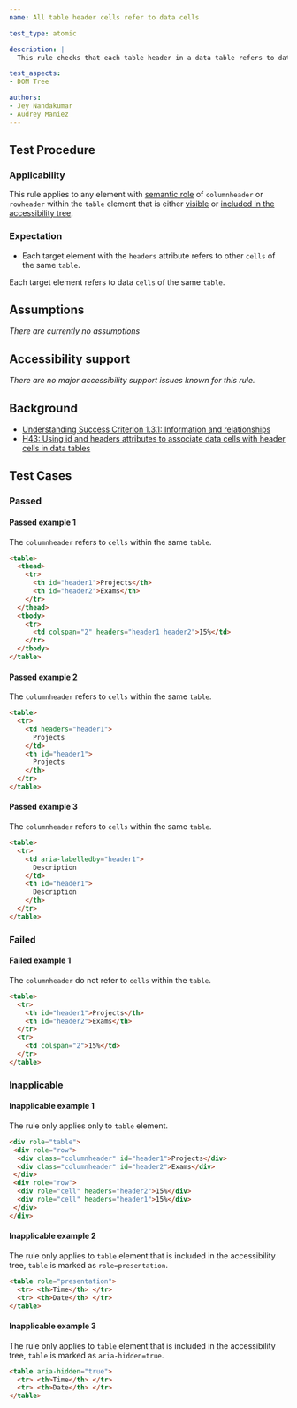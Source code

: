 ```yaml
---
name: All table header cells refer to data cells

test_type: atomic

description: |
  This rule checks that each table header in a data table refers to data cells.

test_aspects:
- DOM Tree

authors:
- Jey Nandakumar
- Audrey Maniez
---
```


## Test Procedure

### Applicability

This rule applies to any element with [semantic role](#semantic-role) of `columnheader` or `rowheader` within the `table` element that is either [visible](#visible) or [included in the accessibility tree](#included-in-the-accessibility-tree).

### Expectation
- Each target element with the `headers` attribute refers to other `cells` of the same `table`.

Each target element refers to data `cells` of the same `table`.

## Assumptions

*There are currently no assumptions*

## Accessibility support

*There are no major accessibility support issues known for this rule.*

## Background

- [Understanding Success Criterion 1.3.1: Information and relationships](https://www.w3.org/WAI/WCAG21/Understanding/info-and-relationships.html)
- [H43: Using id and headers attributes to associate data cells with header cells in data tables](https://www.w3.org/WAI/WCAG21/Techniques/html/H43)


## Test Cases

### Passed

#### Passed example 1

The `columnheader` refers to `cells` within the same `table`.

```html
<table>
  <thead>	
    <tr>
      <th id="header1">Projects</th>
      <th id="header2">Exams</th>
    </tr>
  </thead>
  <tbody>
    <tr>
      <td colspan="2" headers="header1 header2">15%</td>
    </tr>
  </tbody>
</table>
```

#### Passed example 2

The `columnheader` refers to `cells` within the same `table`.

```html
<table>
  <tr> 
    <td headers="header1">
      Projects
    </td>
    <th id="header1">
      Projects
    </th> 
  </tr>
</table>
```

#### Passed example 3

The `columnheader` refers to `cells` within the same `table`.

```html
<table>
  <tr> 
    <td aria-labelledby="header1">
      Description
    </td>
    <th id="header1">
      Description
    </th> 
  </tr>
</table>
```


### Failed

#### Failed example 1

The `columnheader` do not refer to `cells` within the `table`.

```html
<table>
  <tr>
    <th id="header1">Projects</th>
    <th id="header2">Exams</th>
  </tr>
  <tr>
    <td colspan="2">15%</td>
  </tr>
</table>
```


### Inapplicable

#### Inapplicable example 1

The rule only applies only to `table` element.

```html
<div role="table">
 <div role="row">
  <div class="columnheader" id="header1">Projects</div>
  <div class="columnheader" id="header2">Exams</div>
 </div>
 <div role="row">
  <div role="cell" headers="header2">15%</div>
  <div role="cell" headers="header1">15%</div>
 </div>
</div>
```

#### Inapplicable example 2

The rule only applies to `table` element that is included in the accessibility tree, `table` is marked as `role=presentation`.

```html
<table role="presentation">
  <tr> <th>Time</th> </tr>
  <tr> <th>Date</th> </tr>
</table>
```


#### Inapplicable example 3

The rule only applies to `table` element that is included in the accessibility tree, `table` is marked as `aria-hidden=true`.

```html
<table aria-hidden="true">
  <tr> <th>Time</th> </tr>
  <tr> <th>Date</th> </tr>
</table>
```